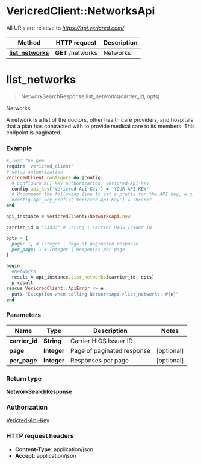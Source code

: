 # VericredClient::NetworksApi

All URIs are relative to *https://api.vericred.com/*

Method | HTTP request | Description
------------- | ------------- | -------------
[**list_networks**](NetworksApi.md#list_networks) | **GET** /networks | Networks


# **list_networks**
> NetworkSearchResponse list_networks(carrier_id, opts)

Networks

A network is a list of the doctors, other health care providers, and hospitals that a plan has contracted with to provide medical care to its members. This endpoint is paginated.

### Example
```ruby
# load the gem
require 'vericred_client'
# setup authorization
VericredClient.configure do |config|
  # Configure API key authorization: Vericred-Api-Key
  config.api_key['Vericred-Api-Key'] = 'YOUR API KEY'
  # Uncomment the following line to set a prefix for the API key, e.g. 'Bearer' (defaults to nil)
  #config.api_key_prefix['Vericred-Api-Key'] = 'Bearer'
end

api_instance = VericredClient::NetworksApi.new

carrier_id = "33333" # String | Carrier HIOS Issuer ID

opts = { 
  page: 1, # Integer | Page of paginated response
  per_page: 1 # Integer | Responses per page
}

begin
  #Networks
  result = api_instance.list_networks(carrier_id, opts)
  p result
rescue VericredClient::ApiError => e
  puts "Exception when calling NetworksApi->list_networks: #{e}"
end
```

### Parameters

Name | Type | Description  | Notes
------------- | ------------- | ------------- | -------------
 **carrier_id** | **String**| Carrier HIOS Issuer ID | 
 **page** | **Integer**| Page of paginated response | [optional] 
 **per_page** | **Integer**| Responses per page | [optional] 

### Return type

[**NetworkSearchResponse**](NetworkSearchResponse.md)

### Authorization

[Vericred-Api-Key](../README.md#Vericred-Api-Key)

### HTTP request headers

 - **Content-Type**: application/json
 - **Accept**: application/json




